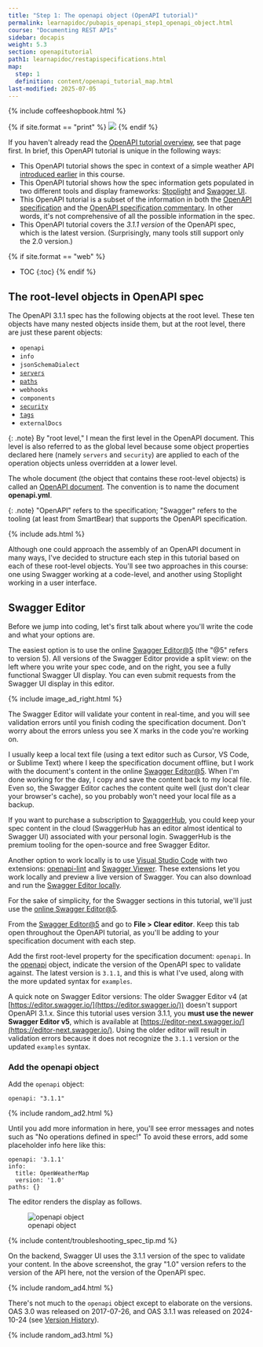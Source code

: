 ```yaml
---
title: "Step 1: The openapi object (OpenAPI tutorial)"
permalink: learnapidoc/pubapis_openapi_step1_openapi_object.html
course: "Documenting REST APIs"
sidebar: docapis
weight: 5.3
section: openapitutorial
path1: learnapidoc/restapispecifications.html
map:
  step: 1
  definition: content/openapi_tutorial_map.html
last-modified: 2025-07-05
---
```


{% include coffeeshopbook.html %}

{% if site.format == "print" %}
<img src="{{site.api_media}}/openapistep1.png"/>
{% endif %}

If you haven't already read the [OpenAPI tutorial overview](https://www.google.com/search?q=pubapis_openapi_tutorial_overview.html), see that page first. In brief, this OpenAPI tutorial is unique in the following ways:

* This OpenAPI tutorial shows the spec in context of a simple weather API [introduced earlier](https://www.google.com/search?q=docapis_scenario_for_using_weather_api.html) in this course.
* This OpenAPI tutorial shows how the spec information gets populated in two different tools and display frameworks: [Stoplight](https://stoplight.io/) and [Swagger UI](https://github.com/swagger-api/swagger-ui).
* This OpenAPI tutorial is a subset of the information in both the [OpenAPI specification](https://github.com/OAI/OpenAPI-Specification) and the [OpenAPI specification commentary](https://swagger.io/docs/specification/about/). In other words, it's not comprehensive of all the possible information in the spec.
* This OpenAPI tutorial covers the *3.1.1 version* of the OpenAPI spec, which is the latest version. (Surprisingly, many tools still support only the 2.0 version.)

<div></div>

{% if site.format == "web" %}
* TOC
{:toc}
{% endif %}

## The root-level objects in OpenAPI spec

The OpenAPI 3.1.1 spec has the following objects at the root level. These ten objects have many nested objects inside them, but at the root level, there are just these parent objects:

* `openapi`
* `info`
* `jsonSchemaDialect`
* [`servers`](https://github.com/OAI/OpenAPI-Specification/blob/main/versions/3.1.1.md#serverObject)
* [`paths`](https://github.com/OAI/OpenAPI-Specification/blob/main/versions/3.1.1.md#pathsObject)
* `webhooks`
* `components`
* [`security`](https://github.com/OAI/OpenAPI-Specification/blob/main/versions/3.1.1.md#securityRequirementObject)
* [`tags`](https://github.com/OAI/OpenAPI-Specification/blob/main/versions/3.1.1.md#tagObject)
* `externalDocs`

{: .note}
By "root level," I mean the first level in the OpenAPI document. This level is also referred to as the global level because some object properties declared here (namely `servers` and `security`) are applied to each of the operation objects unless overridden at a lower level.

The whole document (the object that contains these root-level objects) is called an [OpenAPI document](https://github.com/OAI/OpenAPI-Specification/blob/main/versions/3.1.1.md#oasDocument). The convention is to name the document **openapi.yml**.

{: .note}
"OpenAPI" refers to the specification; "Swagger" refers to the tooling (at least from SmartBear) that supports the OpenAPI specification.

{% include ads.html %}

Although one could approach the assembly of an OpenAPI document in many ways, I've decided to structure each step in this tutorial based on each of these root-level objects. You'll see two approaches in this course: one using Swagger working at a code-level, and another using Stoplight working in a user interface.

## Swagger Editor

Before we jump into coding, let's first talk about where you'll write the code and what your options are.

The easiest option is to use the online [Swagger Editor@5](https://editor-next.swagger.io/) (the "@5" refers to version 5). All versions of the Swagger Editor provide a split view: on the left where you write your spec code, and on the right, you see a fully functional Swagger UI display. You can even submit requests from the Swagger UI display in this editor.

{% include image_ad_right.html %}

The Swagger Editor will validate your content in real-time, and you will see validation errors until you finish coding the specification document. Don't worry about the errors unless you see X marks in the code you're working on.

I usually keep a local text file (using a text editor such as Cursor, VS Code, or Sublime Text) where I keep the specification document offline, but I work with the document's content in the online [Swagger Editor@5](https://editor-next.swagger.io/). When I'm done working for the day, I copy and save the content back to my local file. Even so, the Swagger Editor caches the content quite well (just don't clear your browser's cache), so you probably won't need your local file as a backup.

If you want to purchase a subscription to [SwaggerHub](https://www.google.com/search?q=pubapis_swaggerhub_smartbear.html), you could keep your spec content in the cloud (SwaggerHub has an editor almost identical to Swagger UI) associated with your personal login. SwaggerHub is the premium tooling for the open-source and free Swagger Editor.

Another option to work locally is to use [Visual Studio Code](https://code.visualstudio.com/) with two extensions: [openapi-lint](https://marketplace.visualstudio.com/items?itemName=mermade.openapi-lint) and [Swagger Viewer](https://marketplace.visualstudio.com/items?itemName=Arjun.swagger-viewer). These extensions let you work locally and preview a live version of Swagger. You can also download and run the [Swagger Editor locally](https://swagger.io/tools/swagger-editor/).

For the sake of simplicity, for the Swagger sections in this tutorial, we'll just use the [online Swagger Editor@5](https://editor-next.swagger.io/).

From the [Swagger Editor@5](https://editor-next.swagger.io/) and go to **File > Clear editor**. Keep this tab open throughout the OpenAPI tutorial, as you'll be adding to your specification document with each step.

Add the first root-level property for the specification document: `openapi`. In the [openapi](https://github.com/OAI/OpenAPI-Specification/blob/main/versions/3.1.1.md#oasObject) object, indicate the version of the OpenAPI spec to validate against. The latest version is `3.1.1`, and this is what I've used, along with the more updated syntax for `examples`.

A quick note on Swagger Editor versions: The older Swagger Editor v4 (at [https://editor.swagger.io/](https://editor.swagger.io/)) doesn't support OpenAPI 3.1.x. Since this tutorial uses version 3.1.1, you **must use the newer Swagger Editor v5**, which is available at [https://editor-next.swagger.io/](https://editor-next.swagger.io/). Using the older editor will result in validation errors because it does not recognize the `3.1.1` version or the updated `examples` syntax.

### Add the openapi object

Add the `openapi` object:

```
openapi: "3.1.1"
```

{% include random_ad2.html %}

Until you add more information in here, you'll see error messages and notes such as "No operations defined in spec!" To avoid these errors, add some placeholder info here like this:

```
openapi: '3.1.1'
info:
  title: OpenWeatherMap
  version: '1.0'
paths: {}
```

The editor renders the display as follows.

<figure><img class="docimage large border" src="{{site.api_media}}/openapi_object_swagger.png" alt="openapi object" /><figcaption>openapi object</figcaption></figure>

{% include content/troubleshooting_spec_tip.md %}

On the backend, Swagger UI uses the 3.1.1 version of the spec to validate your content. In the above screenshot, the gray "1.0" version refers to the version of the API here, not the version of the OpenAPI spec.

{% include random_ad4.html %}

There's not much to the `openapi` object except to elaborate on the versions. OAS 3.0 was released on 2017-07-26, and OAS 3.1.1 was released on 2024-10-24 (see [Version History](https://github.com/OAI/OpenAPI-Specification/blob/main/versions/3.1.1.md#appendix-a-revision-history)).

{% include random_ad3.html %}
